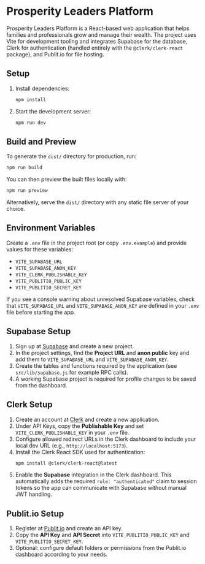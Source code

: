 # Prosperity Leaders Platform

Prosperity Leaders Platform is a React-based web application that helps families and professionals grow and manage their wealth. The project uses Vite for development tooling and integrates Supabase for the database, Clerk for authentication (handled entirely with the `@clerk/clerk-react` package), and Publit.io for file hosting.

## Setup

1. Install dependencies:
   ```bash
   npm install
   ```
2. Start the development server:
   ```bash
   npm run dev
   ```

## Build and Preview

To generate the `dist/` directory for production, run:
```bash
npm run build
```
You can then preview the built files locally with:
```bash
npm run preview
```
Alternatively, serve the `dist/` directory with any static file server of your choice.

## Environment Variables

Create a `.env` file in the project root (or copy `.env.example`) and provide values for these variables:

- `VITE_SUPABASE_URL`
- `VITE_SUPABASE_ANON_KEY`
- `VITE_CLERK_PUBLISHABLE_KEY`
- `VITE_PUBLITIO_PUBLIC_KEY`
- `VITE_PUBLITIO_SECRET_KEY`

If you see a console warning about unresolved Supabase variables, check that
`VITE_SUPABASE_URL` and `VITE_SUPABASE_ANON_KEY` are defined in your `.env`
file before starting the app.

## Supabase Setup

1. Sign up at [Supabase](https://supabase.com/) and create a new project.
2. In the project settings, find the **Project URL** and **anon public** key and add them to `VITE_SUPABASE_URL` and `VITE_SUPABASE_ANON_KEY`.
3. Create the tables and functions required by the application (see `src/lib/supabase.js` for example RPC calls).
4. A working Supabase project is required for profile changes to be saved from the dashboard.

## Clerk Setup

1. Create an account at [Clerk](https://clerk.com/) and create a new application.
2. Under API Keys, copy the **Publishable Key** and set `VITE_CLERK_PUBLISHABLE_KEY` in your `.env` file.
3. Configure allowed redirect URLs in the Clerk dashboard to include your local dev URL (e.g., `http://localhost:5173`).
4. Install the Clerk React SDK used for authentication:
   ```bash
   npm install @clerk/clerk-react@latest
   ```
5. Enable the **Supabase** integration in the Clerk dashboard. This automatically
   adds the required `role: "authenticated"` claim to session tokens so the app
   can communicate with Supabase without manual JWT handling.

## Publit.io Setup

1. Register at [Publit.io](https://publit.io/) and create an API key.
2. Copy the **API Key** and **API Secret** into `VITE_PUBLITIO_PUBLIC_KEY` and `VITE_PUBLITIO_SECRET_KEY`.
3. Optional: configure default folders or permissions from the Publit.io dashboard according to your needs.

